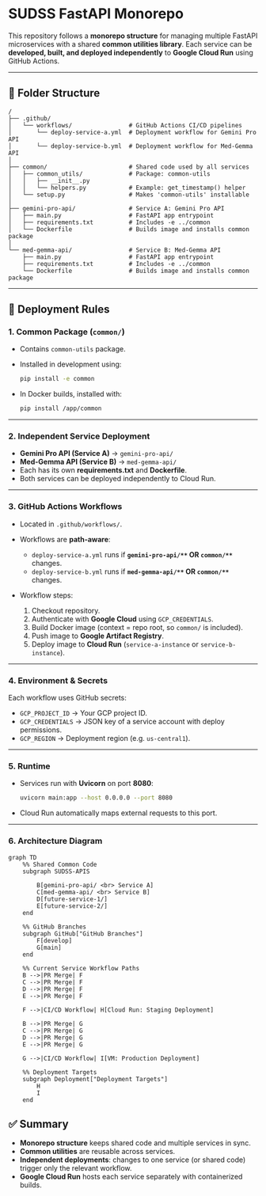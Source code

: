 # SUDSS FastAPI Monorepo

This repository follows a **monorepo structure** for managing multiple FastAPI microservices with a shared **common utilities library**. Each service can be **developed, built, and deployed independently** to **Google Cloud Run** using GitHub Actions.

---

## 📂 Folder Structure

```
/
├── .github/
│   └── workflows/                # GitHub Actions CI/CD pipelines
│       └── deploy-service-a.yml  # Deployment workflow for Gemini Pro API
│       └── deploy-service-b.yml  # Deployment workflow for Med-Gemma API
│
├── common/                       # Shared code used by all services
│   ├── common_utils/             # Package: common-utils
│   │   ├── __init__.py
│   │   └── helpers.py            # Example: get_timestamp() helper
│   └── setup.py                  # Makes 'common-utils' installable
│
├── gemini-pro-api/               # Service A: Gemini Pro API
│   ├── main.py                   # FastAPI app entrypoint
│   ├── requirements.txt          # Includes -e ../common
│   └── Dockerfile                # Builds image and installs common package
│
└── med-gemma-api/                # Service B: Med-Gemma API
    ├── main.py                   # FastAPI app entrypoint
    ├── requirements.txt          # Includes -e ../common
    └── Dockerfile                # Builds image and installs common package
```

---

## 🚀 Deployment Rules

### 1. **Common Package (`common/`)**

* Contains `common-utils` package.
* Installed in development using:

  ```bash
  pip install -e common
  ```
* In Docker builds, installed with:

  ```bash
  pip install /app/common
  ```

---

### 2. **Independent Service Deployment**

* **Gemini Pro API (Service A)** → `gemini-pro-api/`
* **Med-Gemma API (Service B)** → `med-gemma-api/`
* Each has its own **requirements.txt** and **Dockerfile**.
* Both services can be deployed independently to Cloud Run.

---

### 3. **GitHub Actions Workflows**

* Located in `.github/workflows/`.
* Workflows are **path-aware**:

  * `deploy-service-a.yml` runs if **`gemini-pro-api/**` OR `common/**`** changes.
  * `deploy-service-b.yml` runs if **`med-gemma-api/**` OR `common/**`** changes.
* Workflow steps:

  1. Checkout repository.
  2. Authenticate with **Google Cloud** using `GCP_CREDENTIALS`.
  3. Build Docker image (context = repo root, so `common/` is included).
  4. Push image to **Google Artifact Registry**.
  5. Deploy image to **Cloud Run** (`service-a-instance` or `service-b-instance`).

---

### 4. **Environment & Secrets**

Each workflow uses GitHub secrets:

* `GCP_PROJECT_ID` → Your GCP project ID.
* `GCP_CREDENTIALS` → JSON key of a service account with deploy permissions.
* `GCP_REGION` → Deployment region (e.g. `us-central1`).

---

### 5. **Runtime**

* Services run with **Uvicorn** on port **8080**:

  ```bash
  uvicorn main:app --host 0.0.0.0 --port 8080
  ```
* Cloud Run automatically maps external requests to this port.

---
### 6. **Architecture Diagram**
```mermaid
graph TD
    %% Shared Common Code
    subgraph SUDSS-APIS
        
        B[gemini-pro-api/ <br> Service A]
        C[med-gemma-api/ <br> Service B]
        D[future-service-1/]
        E[future-service-2/]
    end

    %% GitHub Branches
    subgraph GitHub["GitHub Branches"]
        F[develop]
        G[main]
    end

    %% Current Service Workflow Paths
    B -->|PR Merge| F
    C -->|PR Merge| F
    D -->|PR Merge| F
    E -->|PR Merge| F

    F -->|CI/CD Workflow| H[Cloud Run: Staging Deployment]

    B -->|PR Merge| G
    C -->|PR Merge| G
    D -->|PR Merge| G
    E -->|PR Merge| G

    G -->|CI/CD Workflow| I[VM: Production Deployment]

    %% Deployment Targets
    subgraph Deployment["Deployment Targets"]
        H
        I
    end
```


## ✅ Summary

* **Monorepo structure** keeps shared code and multiple services in sync.
* **Common utilities** are reusable across services.
* **Independent deployments**: changes to one service (or shared code) trigger only the relevant workflow.
* **Google Cloud Run** hosts each service separately with containerized builds.

